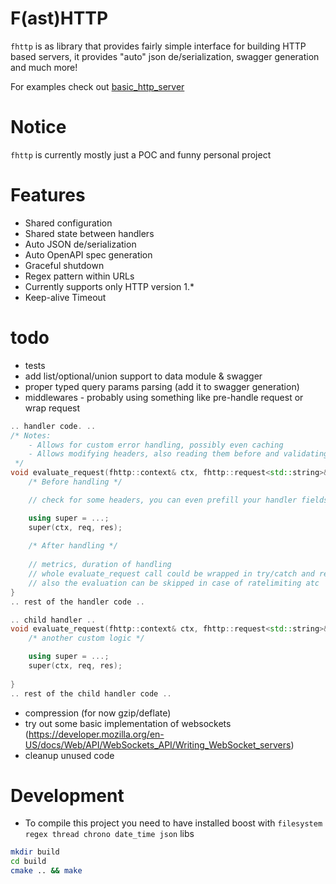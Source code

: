 # F(ast)HTTP
`fhttp` is as library that provides fairly simple interface for building HTTP based servers, it provides "auto" json de/serialization, swagger generation and much more!

For examples check out [basic_http_server](examples/basic_http_server)

# Notice
`fhttp` is currently mostly just a POC and funny personal project

# Features
- Shared configuration
- Shared state between handlers
- Auto JSON de/serialization
- Auto OpenAPI spec generation
- Graceful shutdown
- Regex pattern within URLs
- Currently supports only HTTP version 1.*
- Keep-alive Timeout

# todo
- tests
- add list/optional/union support to data module & swagger
- proper typed query params parsing (add it to swagger generation)
- middlewares - probably using something like pre-handle request or wrap request
```cpp
.. handler code. ..
/* Notes:
    - Allows for custom error handling, possibly even caching
    - Allows modifying headers, also reading them before and validating the input headers (tokens and such) !! might interfere with openapi spec generation !!
 */
void evaluate_request(fhttp::context& ctx, fhttp::request<std::string>& req, fhttp::response& res) {
    /* Before handling */

    // check for some headers, you can even prefill your handler fields, with some useful info

    using super = ...;
    super(ctx, req, res);
    
    /* After handling */
    
    // metrics, duration of handling
    // whole evaluate_request call could be wrapped in try/catch and return statuses based on the kinds of exceptions
    // also the evaluation can be skipped in case of ratelimiting atc
}
.. rest of the handler code ..

.. child handler ..
void evaluate_request(fhttp::context& ctx, fhttp::request<std::string>& req, fhttp::response& res) {
    /* another custom logic */

    using super = ...;
    super(ctx, req, res);
    
}
.. rest of the child handler code ..

```
- compression (for now gzip/deflate)
- try out some basic implementation of websockets (https://developer.mozilla.org/en-US/docs/Web/API/WebSockets_API/Writing_WebSocket_servers)
- cleanup unused code

# Development
- To compile this project you need to have installed boost with `filesystem regex thread chrono date_time json` libs

```sh
mkdir build
cd build
cmake .. && make
```
